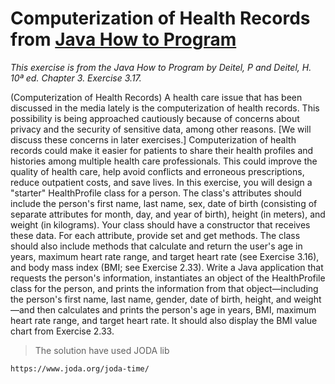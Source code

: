 # Computerization of Health Records from [Java How to Program](https://deitel.com/java-how-to-program-11-e-early-objects-version/)

*This exercise is from the Java How to Program by Deitel, P and Deitel, H. 10ª ed. Chapter 3. Exercise 3.17.*


(Computerization of Health Records) A health care issue that has been discussed in the media lately is the computerization of health records. This possibility is being approached cautiously because of concerns about privacy and the security of sensitive data, among other reasons. [We will discuss these concerns in later exercises.] Computerization of health records could make it easier for patients to share their health profiles and histories among multiple health care professionals. This could improve the quality of health care, help avoid conflicts and erroneous prescriptions, reduce outpatient costs, and save lives. In this exercise, you will design a "starter" HealthProfile class for a person. The class's attributes should include the person's first name, last name, sex, date of birth (consisting of separate attributes for month, day, and year of birth), height (in meters), and weight (in kilograms). Your class should have a constructor that receives these data. For each attribute, provide set and get methods. The class should also include methods that calculate and return the user's age in years, maximum heart rate range, and target heart rate (see Exercise 3.16), and body mass index (BMI; see Exercise 2.33). Write a Java application that requests the person's information, instantiates an object of the HealthProfile class for the person, and prints the information from that object—including the person's first name, last name, gender, date of birth, height, and weight—and then calculates and prints the person's age in years, BMI, maximum heart rate range, and target heart rate. It should also display the BMI value chart from Exercise 2.33.



> The solution have used JODA lib
````
https://www.joda.org/joda-time/
````
